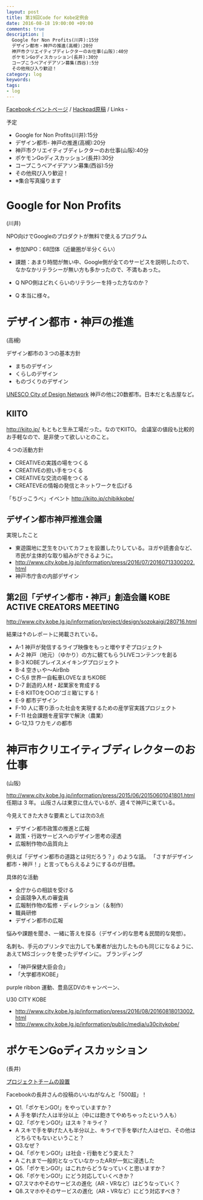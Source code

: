 ```yaml
---
layout: post
title: 第19回Code for Kobe定例会
date: 2016-08-18 19:00:00 +09:00
comments: true
description: |
  Google for Non Profits(川井):15分
  デザイン都市・神戸の推進(高槻):20分
  神戸市クリエイティブディレクターのお仕事(山阪):40分
  ポケモンGoディスカッション(長井):30分
  コープこうべアイデアソン募集(西谷):5分
  その他飛び入り歓迎！
category: log
keywords: 
tags:
- log
---
```


[Facebookイベントページ](https://www.facebook.com/events/148660975564191/)
/ [Hackpad原稿](https://hackpad.com/Code-for-Kobe-19th-meeting-yimZESwpmX4)
/ Links -


予定

- Google for Non Profits(川井):15分
- デザイン都市- 神戸の推進(高槻):20分
- 神戸市クリエイティブディレクターのお仕事(山阪):40分
- ポケモンGoディスカッション(長井):30分
- コープこうべアイデアソン募集(西谷):5分
- その他飛び入り歓迎！
- ※集合写真撮ります

# Google for Non Profits
(川井)

<script async class="speakerdeck-embed" data-id="2391f13ae2a64f55958434dbb7124d11" data-ratio="1.33333333333333" src="//speakerdeck.com/assets/embed.js"></script>

NPO向けでGoogleのプロダクトが無料で使えるプログラム

- 参加NPO：68団体（近畿圏が半分くらい）
- 課題：あまり時間が無い中、Google側が全てのサービスを説明したので、なかなかリテラシーが無い方も多かったので、不満もあった。

- Q NPO側はどれくらいのリテラシーを持った方なのか？
- Q 本当に様々。

# デザイン都市・神戸の推進
(高槻)

デザイン都市の３つの基本方針

- まちのデザイン
- くらしのデザイン
- ものづくりのデザイン

[UNESCO City of Design Network](http://en.unesco.org/creative-cities/node/97)
神戸の他に20数都市。日本だと名古屋など。

## KIITO
<http://kiito.jp/> もともと生糸工場だった。なのでKIITO。
会議室の値段も比較的お手軽なので、是非使って欲しいとのこと。

４つの活動方針

- CREATIVEの実践の場をつくる
- CREATIVEの担い手をつくる
- CREATIVEな交流の場をつくる
- CREATEVEの情報の発信とネットワークを広げる

「ちびっこうべ」イベント <http://kiito.jp/chibikkobe/>

## デザイン都市神戸推進会議
実現したこと

- 東遊園地に芝生をひいてカフェを設置したりしている。ヨガや読書会など、市民が主体的な取り組みができるように。
- <http://www.city.kobe.lg.jp/information/press/2016/07/20160713300202.html>
- 神戸市庁舎の内部デザイン

## 第2回「デザイン都市・神戸」創造会議 KOBE ACTIVE CREATORS MEETING
<http://www.city.kobe.lg.jp/information/project/design/sozokaigi/280716.html>

結果は↑のレポートに掲載されている。

- A-1 神戸が発信するライブ映像をもっと増やすぞプロジェクト
- A-2 神戸（地元）（ゆかり）の方に観てもらうLIVEコンテンツを創る
- B-3 KOBEプレイスメイキングプロジェクト
- B-4 空きぃや～AirBnb
- C-5,6 世界一自転車LOVEなまちKOBE
- D-7 創造的人材・起業家を育成する
- E-8 KIITOを○○の‘ゴミ箱’にする！
- E-9 都市デザイン
- F-10 人に寄り添った社会を実現するための産学官実践プロジェクト
- F-11 社会課題を産官学で解決（農業）
- G-12,13 ワカモノの都市

# 神戸市クリエイティブディレクターのお仕事
(山阪)

<http://www.city.kobe.lg.jp/information/press/2015/06/20150601041801.html>
任期は 3 年。
山阪さんは東京に住んでいるが、週４で神戸に来ている。

今見えてきた大きな要素としては次の3点

- デザイン都市政策の推進と広報
- 政策・行政サービスへのデザイン思考の浸透
- 広報制作物の品質向上

例えば「デザイン都市の道路とは何だろう？」のような話。
「さすがデザイン都市・神戸！」と言ってもらえるようにするのが目標。

具体的な活動

- 全庁からの相談を受ける
- 企画競争入札の審査員
- 広報制作物の監修・ディレクション（＆制作）
- 職員研修
- デザイン都市の広報

悩みや課題を聞き、一緒に答えを探る（デザイン的な思考＆民間的な発想）。

名刺も、手元のプリンタで出力しても業者が出力したものも同じになるように、あえてMSゴシックを使ったデザインに。
ブランディング

- 「神戸保健大臣会合」
- 「大学都市KOBE」

purple ribbon 運動、豊島区DVのキャンペーン、

U30 CITY KOBE

- <http://www.city.kobe.lg.jp/information/press/2016/08/20160818013002.html>
- <http://www.city.kobe.lg.jp/information/public/media/u30citykobe/>

# ポケモンGoディスカッション
(長井)

[プロジェクトチームの設置](http://www.city.kobe.lg.jp/information/press/2016/08/20160802041801.html)

Facebookの長井さんの投稿のいいねがなんと「500超」！

- Q1.「ポケモンGO!」をやっていますか？
- A 手を挙げた人は半分以上（中には飽きてやめちゃったという人も）
- Q2.「ポケモンGO!」はスキ？キライ？
- A スキで手を挙げた人も半分以上、キライで手を挙げた人はゼロ、その他はどちらでもないということ？
- Q3.なぜ？
- Q4.「ポケモンGO!」は社会・行動をどう変えた？
- A これまで一般的となっていなかったARが一気に浸透した
- Q5.「ポケモンGO!」はこれからどうなっていくと思いますか？
- Q6.「ポケモンGO!」にどう対応していくべきか？
- Q7.スマホやそのサービスの進化（AR・VRなど）はどうなっていく？
- Q8.スマホやそのサービスの進化（AR・VRなど）にどう対応すべき？
